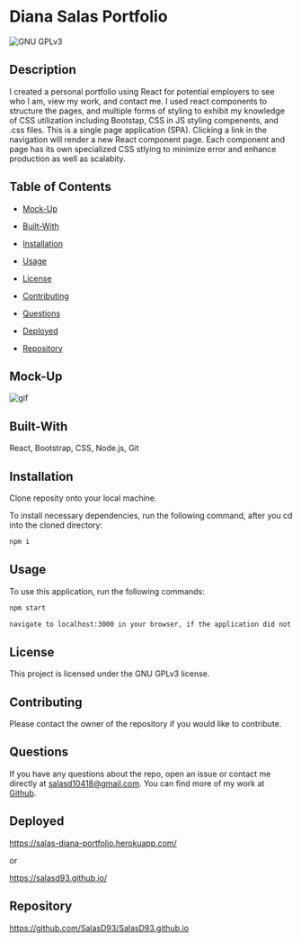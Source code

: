 # Diana Salas Portfolio
![GNU GPLv3](https://img.shields.io/badge/license-GNU%20GPLv3-red.svg)

## Description

I created a personal portfolio using React for potential employers to see who I am, view my work, and contact me. I used react components to structure the pages, and multiple forms of styling to exhibit my knowledge of CSS utilization including Bootstap, CSS in JS styling compenents, and .css files. This is a single page application (SPA). Clicking a link in the navigation will render a new React component page. Each component and page has its own specialized CSS stlying to minimize error and enhance production as well as scalabity.


## Table of Contents

* [Mock-Up](#mock-up)

* [Built-With](#built-with)

* [Installation](#installation)

* [Usage](#usage)

* [License](#license)

* [Contributing](#contributing)

* [Questions](#questions)

* [Deployed](#deployed)

* [Repository](#repository)


## Mock-Up

![gif](portfolio.gif)


## Built-With

React, Bootstrap, CSS, Node.js, Git


## Installation

Clone reposity onto your local machine.

To install necessary dependencies, run the following command, after you cd into the cloned directory:
```md
npm i
```

## Usage

To use this application, run the following commands:
```md
npm start

navigate to localhost:3000 in your browser, if the application did not launch automatically
```

## License

This project is licensed under the GNU GPLv3 license.


## Contributing

Please contact the owner of the repository if you would like to contribute.


## Questions

If you have any questions about the repo, open an issue or contact me directly at salasd10418@gmail.com. You can find more of my work at [Github](https://github.com/salasd93).


## Deployed

https://salas-diana-portfolio.herokuapp.com/

or

https://salasd93.github.io/


## Repository

https://github.com/SalasD93/SalasD93.github.io